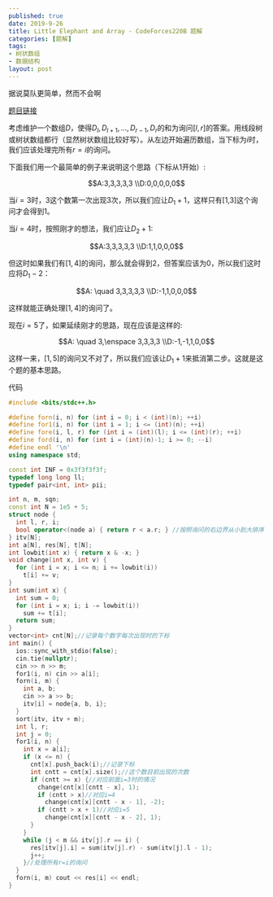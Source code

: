 ```yaml
---
published: true
date: 2019-9-26
title: Little Elephant and Array - CodeForces220B 题解
categories: [题解]
tags: 
- 树状数组
- 数据结构
layout: post
---
```


据说莫队更简单，然而不会啊

<!--more-->

[题目链接](https://vjudge.net/problem/CodeForces-220B)

考虑维护一个数组$D$，使得$D_l,D_{l+1},\dots,D_{r-1},D_r$的和为询问$[l,r]$的答案。用线段树或树状数组都行（显然树状数组比较好写）。从左边开始遍历数组，当下标为$i$时，我们应该处理完所有$r=i$的询问。

下面我们用一个最简单的例子来说明这个思路（下标从1开始）:

$$A:3,3,3,3,3 
\\D:0,0,0,0,0$$

当$i=3$时，3这个数第一次出现3次，所以我们应让$D_1+1$，这样只有[1,3]这个询问才会得到1。

当$i=4$时，按照刚才的想法，我们应让$D_2+1$:

$$A:3,3,3,3,3 
\\D:1,1,0,0,0$$

但这时如果我们有$[1,4]$的询问，那么就会得到2，但答案应该为0，所以我们这时应将$D_1-2$：

$$A: \quad 3,3,3,3,3 
\\D:-1,1,0,0,0$$

这样就能正确处理$[1,4]$的询问了。

现在$i=5$了，如果延续刚才的思路，现在应该是这样的:

$$A: \quad 3,\enspace 3,3,3,3 
\\D:-1,-1,1,0,0$$

这样一来，$[1,5]$的询问又不对了，所以我们应该让$D_1+1$来抵消第二步。这就是这个题的基本思路。

代码

```cpp
#include <bits/stdc++.h>

#define forn(i, n) for (int i = 0; i < (int)(n); ++i)
#define for1(i, n) for (int i = 1; i <= (int)(n); ++i)
#define fore(i, l, r) for (int i = (int)(l); i <= (int)(r); ++i)
#define ford(i, n) for (int i = (int)(n)-1; i >= 0; --i)
#define endl '\n'
using namespace std;

const int INF = 0x3f3f3f3f;
typedef long long ll;
typedef pair<int, int> pii;

int n, m, sqn;
const int N = 1e5 + 5;
struct node {
  int l, r, i;
  bool operator<(node a) { return r < a.r; } //按照询问的右边界从小到大排序
} itv[N];
int a[N], res[N], t[N];
int lowbit(int x) { return x & -x; }
void change(int x, int v) {
  for (int i = x; i <= n; i += lowbit(i))
    t[i] += v;
}
int sum(int x) {
  int sum = 0;
  for (int i = x; i; i -= lowbit(i))
    sum += t[i];
  return sum;
}
vector<int> cnt[N];//记录每个数字每次出现时的下标
int main() {
  ios::sync_with_stdio(false);
  cin.tie(nullptr);
  cin >> n >> m;
  for1(i, n) cin >> a[i];
  forn(i, m) {
    int a, b;
    cin >> a >> b;
    itv[i] = node{a, b, i};
  }
  sort(itv, itv + m);
  int l, r;
  int j = 0;
  for1(i, n) {
    int x = a[i];
    if (x <= n) {
      cnt[x].push_back(i);//记录下标
      int cntt = cnt[x].size();//这个数目前出现的次数
      if (cntt >= x) {//对应前面i=3时的情况
        change(cnt[x][cntt - x], 1);
        if (cntt > x)//对应i=4
          change(cnt[x][cntt - x - 1], -2);
        if (cntt > x + 1)//对应i=5
          change(cnt[x][cntt - x - 2], 1);
      }
    }
    while (j < m && itv[j].r == i) {
      res[itv[j].i] = sum(itv[j].r) - sum(itv[j].l - 1);
      j++;
    }//处理所有r=i的询问
  }
  forn(i, m) cout << res[i] << endl;
}
```
